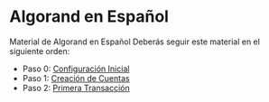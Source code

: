 # Algorand en Español
Material de Algorand en Español
Deberás seguir este material en el siguiente orden:
- Paso 0: [Configuración Inicial](https://github.com/raldecop/AlgorandEsp/tree/main/Configuracion)
- Paso 1: [Creación de Cuentas](https://github.com/raldecop/AlgorandEsp/tree/main/Cuentas)
- Paso 2: [Primera Transacción]()

